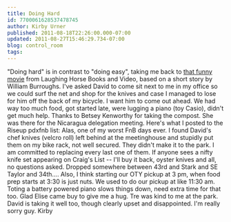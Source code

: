 ```yaml
---
title: Doing Hard
id: 7700061628537478745
author: Kirby Urner
published: 2011-08-18T22:26:00.000-07:00
updated: 2011-08-27T15:46:29.734-07:00
blog: control_room
tags: 
---
```


"Doing hard" is in contrast to "doing easy", taking me back to [that funny movie](http://artsdispatch.blogspot.com/2011/04/gus-van-sant-and-william-s-burroughs.html) from Laughing Horse Books and Video, based on a short story by William Burroughs. I've asked David to come sit next to me in my office so we could surf the net and shop for the knives and case I managed to lose for him off the back of my bicycle.  I want him to come out ahead. We had way too much food, got started late, were lugging a piano (toy Casio), didn't get much help.  Thanks to Betsey Kenworthy for taking the compost.  She was there for the Nicaragua delegation meeting. Here's what I posted to the Riseup pdxfnb list:  Alas, one of my worst FnB days ever. I found David's chef knives (velcro roll) left behind at themeetinghouse and stupidly put them on my bike rack, not well secured. They didn't make it to the park. I am committed to replacing every last one of them. If anyone sees a nifty knife set appearing on Craig's List -- I'll buyit back, oyster knives and all, no questions asked. Dropped somewhere between 43rd and Stark and SE Taylor and 34th.... Also, I think starting our OTY pickup at 3 pm, when food prep startsat 3:30 is just nuts. We used to do our pickup at like 11:30 am. Toting a battery powered piano slows things down, need extra time for that too. Glad Elise came buy to give me a hug.  Tre was kind to me at the park. David is taking it well too, though clearly upset and disappointed.I'm really sorry guy. Kirby
